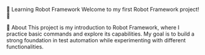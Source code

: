 🤖 Learning Robot Framework
Welcome to my first Robot Framework project! 🚀

📌 About
This project is my introduction to Robot Framework, where I practice basic commands and explore its capabilities. My goal is to build a strong foundation in test automation while experimenting with different functionalities.

